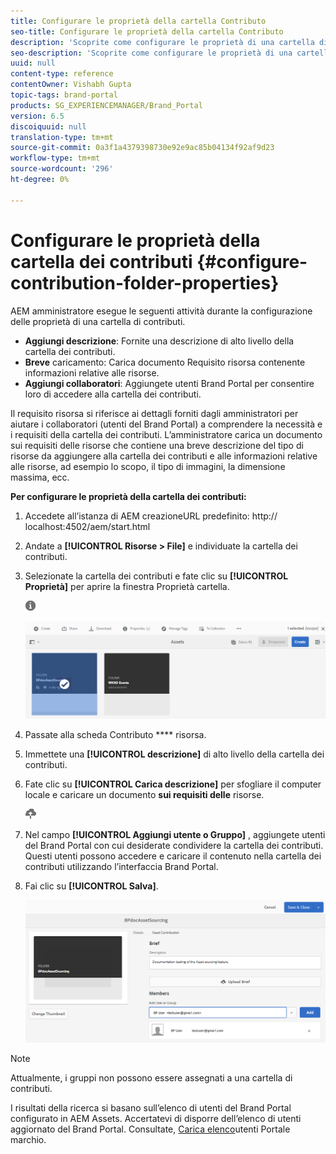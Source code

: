 ```yaml
---
title: Configurare le proprietà della cartella Contributo
seo-title: Configurare le proprietà della cartella Contributo
description: 'Scoprite come configurare le proprietà di una cartella di contributi in  AEM Assets. '
seo-description: 'Scoprite come configurare le proprietà di una cartella di contributi in  AEM Assets. '
uuid: null
content-type: reference
contentOwner: Vishabh Gupta
topic-tags: brand-portal
products: SG_EXPERIENCEMANAGER/Brand_Portal
version: 6.5
discoiquuid: null
translation-type: tm+mt
source-git-commit: 0a3f1a4379398730e92e9ac85b04134f92af9d23
workflow-type: tm+mt
source-wordcount: '296'
ht-degree: 0%

---
```



# Configurare le proprietà della cartella dei contributi {#configure-contribution-folder-properties}

AEM amministratore esegue le seguenti attività durante la configurazione delle proprietà di una cartella di contributi.

* **Aggiungi descrizione**: Fornite una descrizione di alto livello della cartella dei contributi.
* **Breve** caricamento:  Carica documento Requisito risorsa contenente informazioni relative alle risorse.
* **Aggiungi collaboratori**: Aggiungete utenti Brand Portal per consentire loro di accedere alla cartella dei contributi.

Il requisito risorsa si riferisce ai dettagli forniti dagli amministratori per aiutare i collaboratori (utenti del Brand Portal) a comprendere la necessità e i requisiti della cartella dei contributi. L’amministratore carica un documento sui requisiti delle risorse che contiene una breve descrizione del tipo di risorse da aggiungere alla cartella dei contributi e alle informazioni relative alle risorse, ad esempio lo scopo, il tipo di immagini, la dimensione massima, ecc.

**Per configurare le proprietà della cartella dei contributi:**

1. Accedete all’istanza di AEM creazioneURL predefinito: http:// localhost:4502/aem/start.html
1. Andate a **[!UICONTROL Risorse > File]** e individuate la cartella dei contributi.
1. Selezionate la cartella dei contributi e fate clic su **[!UICONTROL Proprietà]** per aprire la finestra Proprietà cartella.

   ![](assets/properties.png)

   ![](assets/contribution-folder-property1.png)

1. Passate alla scheda Contributo **** risorsa.
1. Immettete una **[!UICONTROL descrizione]** di alto livello della cartella dei contributi.
1. Fate clic su **[!UICONTROL Carica descrizione]** per sfogliare il computer locale e caricare un documento **sui requisiti delle** risorse.

   ![](assets/upload.png)

1. Nel campo **[!UICONTROL Aggiungi utente o Gruppo]** , aggiungete utenti del Brand Portal con cui desiderate condividere la cartella dei contributi. Questi utenti possono accedere e caricare il contenuto nella cartella dei contributi utilizzando l’interfaccia Brand Portal.
1. Fai clic su **[!UICONTROL Salva]**.

   ![](assets/contribution-folder-property2.png)

>[!NOTE]
>
>Attualmente, i gruppi non possono essere assegnati a una cartella di contributi.
>
>I risultati della ricerca si basano sull’elenco di utenti del Brand Portal configurato in  AEM Assets. Accertatevi di disporre dell’elenco di utenti aggiornato del Brand Portal. Consultate, [Carica elenco](brand-portal-configure-asset-sourcing.md)utenti Portale marchio.
